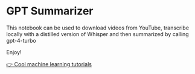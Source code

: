 # GPT Summarizer

This notebook can be used to download videos from YouTube, transcribe locally with a distilled version of Whisper and then summarized by calling gpt-4-turbo

Enjoy!

[👉 Cool machine learning tutorials](https://forecastegy.com/tags/machine-learning/)